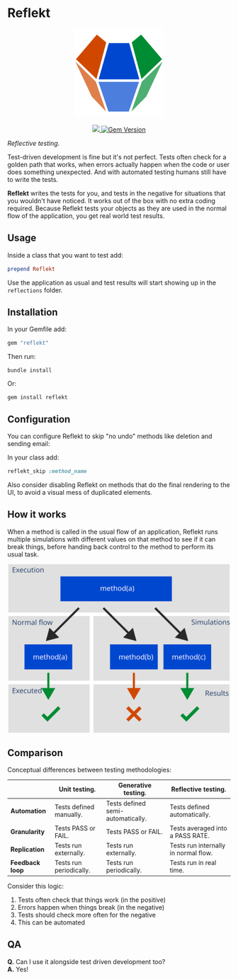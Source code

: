 # Reflekt

<p align="center">

  <img src="./Assets/Logo.svg" raw=true width="200" style="margin-left: auto; margin-right: auto;"/>

</p>
<p align="center">

  <a href="https://www.mozilla.org/MPL/2.0/" alt="MPLv2 License">
    <img src="https://img.shields.io/badge/license-MPLv2-blue.svg" />
  </a>
  <a href="https://rubygems.org/gems/reflekt">
    <img src="https://badge.fury.io/rb/reflekt.svg" alt="Gem Version" />
  </a>

</p>

*Reflective testing.*  

Test-driven development is fine but it's not perfect. Tests often check for a golden path that works, when errors actually happen when the code or user does something unexpected. And with automated testing humans still have to write the tests.

**Reflekt** writes the tests for you, and tests in the negative for situations that you wouldn't have noticed. It works out of the box with no extra coding required. Because Reflekt tests your objects as they are used in the normal flow of the application, you get real world test results.


## Usage  

Inside a class that you want to test add:  
```ruby  
prepend Reflekt
```  

Use the application as usual and test results will start showing up in the `reflections` folder.

## Installation

In your Gemfile add:
```ruby
gem "reflekt"
```  

Then run:
```
bundle install
```

Or:
```
gem install reflekt
```

## Configuration

You can configure Reflekt to skip "no undo" methods like deletion and sending email:

In your class add:

```ruby
reflekt_skip :method_name
```

Also consider disabling Reflekt on methods that do the final rendering to the UI, to avoid a visual mess of duplicated elements.

## How it works

When a method is called in the usual flow of an application, Reflekt runs multiple simulations with different values on that method to see if it can break things, before handing back control to the method to perform its usual task.

<p align="center">
  <img src="./Assets/Flow.svg" raw=true width="500" style="margin-left: auto; margin-right: auto;"/>
</p>

## Comparison

Conceptual differences between testing methodologies:

|                   | Unit testing.           | Generative testing.               | Reflective testing.                  |
--------------------|-------------------------|-----------------------------------|--------------------------------------|
| **Automation**    | Tests defined manually. | Tests defined semi-automatically. | Tests defined automatically.         |
| **Granularity**   | Tests PASS or FAIL.     | Tests PASS or FAIL.               | Tests averaged into a PASS RATE.     |
| **Replication**   | Tests run externally.   | Tests run externally.             | Tests run internally in normal flow. |
| **Feedback loop** | Tests run periodically. | Tests run periodically.           | Tests run in real time.              |

Consider this logic:  
1. Tests often check that things work (in the positive)  
2. Errors happen when things break (in the negative)  
3. Tests should check more often for the negative  
4. This can be automated

## QA

**Q.** Can I use it alongside test driven development too?  
**A.** Yes!
